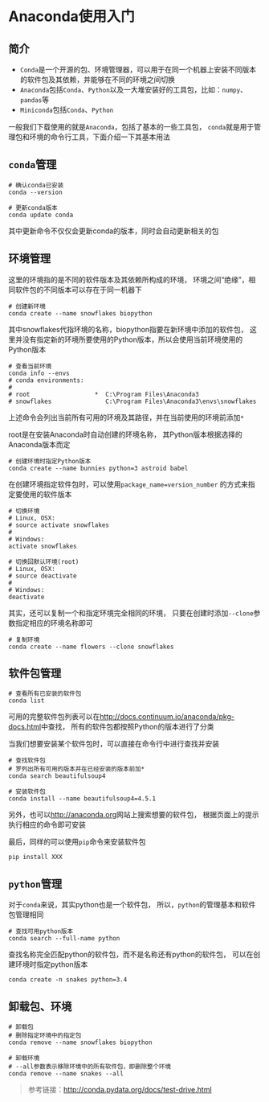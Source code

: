 # Anaconda使用入门

## 简介

 - `Conda`是一个开源的包、环境管理器，可以用于在同一个机器上安装不同版本的软件包及其依赖，并能够在不同的环境之间切换
 - `Anaconda`包括`Conda`、`Python`以及一大堆安装好的工具包，比如：`numpy`、`pandas`等
 - `Miniconda`包括`Conda`、`Python`  
  
一般我们下载使用的就是`Anaconda`，包括了基本的一些工具包，
`conda`就是用于管理包和环境的命令行工具，下面介绍一下其基本用法
  
  
## `conda`管理

```
# 确认conda已安装
conda --version

# 更新conda版本
conda update conda
```
其中更新命令不仅仅会更新conda的版本，同时会自动更新相关的包

## 环境管理

这里的环境指的是不同的软件版本及其依赖所构成的环境，
环境之间“绝缘”，相同软件包的不同版本可以存在于同一机器下  
  
```
# 创建新环境
conda create --name snowflakes biopython
```
其中snowflakes代指环境的名称，biopython指要在新环境中添加的软件包，
这里并没有指定新的环境所要使用的Python版本，所以会使用当前环境使用的Python版本

```
# 查看当前环境
conda info --envs
# conda environments:
#
# root                  *  C:\Program Files\Anaconda3
# snowflakes               C:\Program Files\Anaconda3\envs\snowflakes
```
上述命令会列出当前所有可用的环境及其路径，并在当前使用的环境前添加`*`  
  
root是在安装Anaconda时自动创建的环境名称，
其Python版本根据选择的Anaconda版本而定

```
# 创建环境时指定Python版本
conda create --name bunnies python=3 astroid babel
```
在创建环境指定软件包时，可以使用`package_name=version_number`
的方式来指定要使用的软件版本

```
# 切换环境
# Linux, OSX: 
# source activate snowflakes
#
# Windows:
activate snowflakes

# 切换回默认环境(root)
# Linux, OSX: 
# source deactivate
#
# Windows:
deactivate
```

其实，还可以复制一个和指定环境完全相同的环境，
只要在创建时添加`--clone`参数指定相应的环境名称即可

```
# 复制环境
conda create --name flowers --clone snowflakes
```

## 软件包管理

```
# 查看所有已安装的软件包
conda list
```
可用的完整软件包列表可以在<http://docs.continuum.io/anaconda/pkg-docs.html>中查找，
所有的软件包都按照Python的版本进行了分类  
  
当我们想要安装某个软件包时，可以直接在命令行中进行查找并安装

```
# 查找软件包
# 罗列出所有可用的版本并在已经安装的版本前加*
conda search beautifulsoup4

# 安装软件包
conda install --name beautifulsoup4=4.5.1
```

另外，也可以<http://anaconda.org>网站上搜索想要的软件包，
根据页面上的提示执行相应的命令即可安装  
  
最后，同样的可以使用`pip`命令来安装软件包

```
pip install XXX
```

## `python`管理

对于`conda`来说，其实python也是一个软件包，
所以，`python`的管理基本和软件包管理相同

```
# 查找可用python版本
conda search --full-name python
```
查找名称完全匹配python的软件包，而不是名称还有python的软件包，
可以在创建环境时指定python版本
```
conda create -n snakes python=3.4
```

## 卸载包、环境

```
# 卸载包
# 删除指定环境中的指定包
conda remove --name snowflakes biopython

# 卸载环境
# --all参数表示移除环境中的所有软件包，即删除整个环境
conda remove --name snakes --all
```


> 参考链接：<http://conda.pydata.org/docs/test-drive.html>